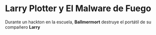 # Larry Plotter y El Malware de Fuego

Durante un hackton en la escuela, **Ballmermort** destruye el portátil de su
compañero **Larry**

